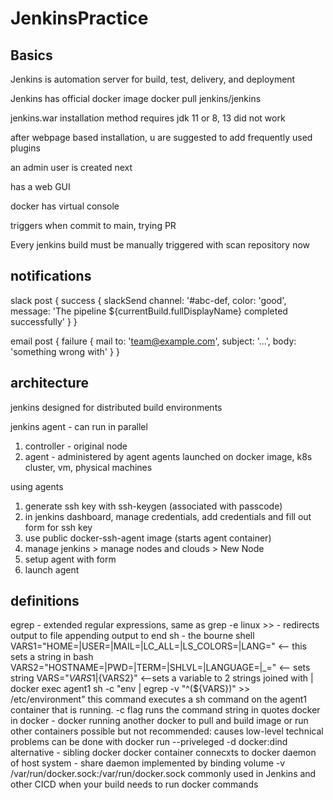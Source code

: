 # JenkinsPractice

## Basics

Jenkins is automation server for build, test, delivery, and deployment

Jenkins has official docker image 
docker pull jenkins/jenkins

jenkins.war installation method requires jdk 11 or 8, 13 did not work

after webpage based installation, u are suggested to add frequently used plugins

an admin user is created next

has a web GUI 

docker has virtual console

triggers when commit to main, 
trying PR

Every jenkins build must be manually triggered with scan repository now 

## notifications

slack 
post {
    success {
        slackSend channel: '#abc-def,
                  color: 'good',
                  message: 'The pipeline ${currentBuild.fullDisplayName} completed successfully'
    }
}

email 
post {
    failure {
        mail to: 'team@example.com',
             subject: '...',
             body: 'something wrong with'
    }
}

## architecture 

jenkins designed for distributed build environments 

jenkins agent - can run in parallel 
1.  controller - original node 
2.  agent - administered by agent 
    agents launched on docker image, k8s cluster, vm, physical machines 

using agents
1.  generate ssh key with ssh-keygen (associated with passcode)
2.  in jenkins dashboard, manage credentials, add credentials and fill out form for ssh key 
3.  use public docker-ssh-agent image (starts agent container)
4.  manage jenkins > manage nodes and clouds > New Node 
5.  setup agent with form
6.  launch agent 

## definitions

egrep - extended regular expressions, same as grep -e 
linux >> - redirects output to file appending output to end 
sh - the bourne shell 
VARS1="HOME=|USER=|MAIL=|LC_ALL=|LS_COLORS=|LANG=" <-- this sets a string in bash
VARS2="HOSTNAME=|PWD=|TERM=|SHLVL=|LANGUAGE=|_=" <-- sets string
VARS="${VARS1}|${VARS2}" <--sets a variable to 2 strings joined with | 
docker exec agent1 sh -c "env | egrep -v "^(${VARS})" >> /etc/environment"
  this command executes a sh command on the agent1 container that is running.  -c flag runs the command string in quotes 
docker in docker - docker running another docker to pull and build image or run other containers
  possible but not recommended: causes low-level technical problems 
  can be done with docker run --priveleged -d docker:dind
alternative - sibling docker 
  docker container connecxts to docker daemon of host system - share daemon
    implemented by binding volume -v /var/run/docker.sock:/var/run/docker.sock
  commonly used in Jenkins and other CICD 
  when your build needs to run docker commands
